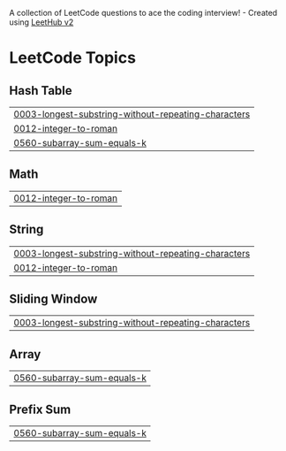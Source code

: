 A collection of LeetCode questions to ace the coding interview! - Created using [LeetHub v2](https://github.com/arunbhardwaj/LeetHub-2.0)
<!---LeetCode Topics Start-->
# LeetCode Topics
## Hash Table
|  |
| ------- |
| [0003-longest-substring-without-repeating-characters](https://github.com/nikhilbhardwaj52/leetcode1/tree/master/0003-longest-substring-without-repeating-characters) |
| [0012-integer-to-roman](https://github.com/nikhilbhardwaj52/leetcode1/tree/master/0012-integer-to-roman) |
| [0560-subarray-sum-equals-k](https://github.com/nikhilbhardwaj52/leetcode1/tree/master/0560-subarray-sum-equals-k) |
## Math
|  |
| ------- |
| [0012-integer-to-roman](https://github.com/nikhilbhardwaj52/leetcode1/tree/master/0012-integer-to-roman) |
## String
|  |
| ------- |
| [0003-longest-substring-without-repeating-characters](https://github.com/nikhilbhardwaj52/leetcode1/tree/master/0003-longest-substring-without-repeating-characters) |
| [0012-integer-to-roman](https://github.com/nikhilbhardwaj52/leetcode1/tree/master/0012-integer-to-roman) |
## Sliding Window
|  |
| ------- |
| [0003-longest-substring-without-repeating-characters](https://github.com/nikhilbhardwaj52/leetcode1/tree/master/0003-longest-substring-without-repeating-characters) |
## Array
|  |
| ------- |
| [0560-subarray-sum-equals-k](https://github.com/nikhilbhardwaj52/leetcode1/tree/master/0560-subarray-sum-equals-k) |
## Prefix Sum
|  |
| ------- |
| [0560-subarray-sum-equals-k](https://github.com/nikhilbhardwaj52/leetcode1/tree/master/0560-subarray-sum-equals-k) |
<!---LeetCode Topics End-->